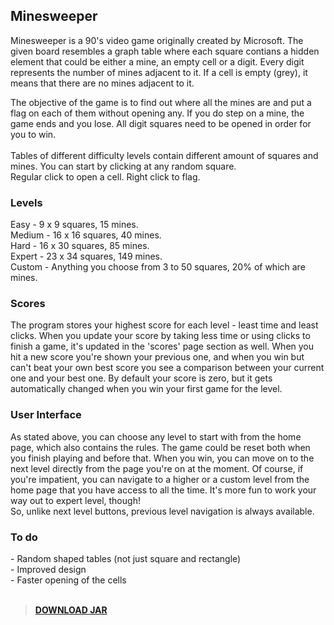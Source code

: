 <h2>
  Minesweeper
</h2>

Minesweeper is a 90's video game originally created by Microsoft. The given board resembles a graph table where each square contians a hidden element that could be either a mine,
an empty cell or a digit. Every digit represents the number of mines adjacent to it. If a cell is empty (grey), it means that there are no mines adjacent to it.

The objective of the game is to find out where all the mines are and put a flag on each of them without opening any. If you do step on a mine, the game ends and you lose.
All digit squares need to be opened in order for you to win. <br> <br>
Tables of different difficulty levels contain different amount of squares and mines.
You can start by clicking at any random square. <br>
Regular click to open a cell. Right click to flag.

<h3>
  Levels
</h3>
Easy - 9 x 9 squares, 15 mines. <br>
Medium - 16 x 16 squares, 40 mines. <br>
Hard - 16 x 30 squares, 85 mines. <br>
Expert - 23 x 34 squares, 149 mines. <br>
Custom - Anything you choose from 3 to 50 squares, 20% of which are mines. <br> 

<h3>
  Scores
</h3>
The program stores your highest score for each level - least time and least clicks.
When you update your score by taking less time or using clicks to finish a game, it's 
updated in the 'scores' page section as well. When you hit a new score you're shown
your previous one, and when you win but can't beat your own best score you see a comparison 
between your current one and your best one. By default your score is zero, but it 
gets automatically changed when you win your first game for the level. <br> 

<h3>
  User Interface
</h3>
As stated above, you can choose any level to start with from the home page, which also contains the rules.
The game could be reset both when you finish playing and before that. When you win, you can move on to the next
level directly from the page you're on at the moment. Of course, if you're impatient, you can navigate to a higher or 
a custom level from the home page that you have access to all the time. It's more fun to work your way out to expert
level, though! <br>
So, unlike next level buttons, previous level navigation is always available. <br>

<h3>
  To do
</h3>
- Random shaped tables (not just square and rectangle) <br>
- Improved design <br>
- Faster opening of the cells
<br> <br>

> <a href="https://github.com/luizasvetoslavova/minesweeper/raw/main/out/artifacts/minesweeper_jar/minesweeper.jar">**DOWNLOAD JAR**</a>
